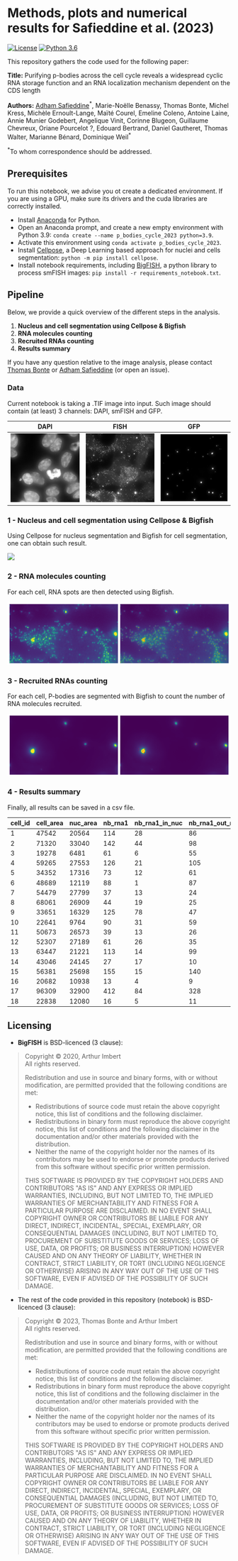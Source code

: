 # Methods, plots and numerical results for Safieddine et al. (2023)

[![License](https://img.shields.io/badge/license-BSD%203--Clause-green)](https://github.com/15bonte/p_bodies_cycle_2023/blob/main/LICENSE)
[![Python 3.6](https://img.shields.io/badge/python-3.9.16-blue.svg)](https://www.python.org/downloads/release/python-3916/)
<!-- [![DOI](https://zenodo.org/badge/DOI/10.5281/zenodo.4322750.svg)](https://doi.org/10.5281/zenodo.4322750) -->

This repository gathers the code used for the following paper:

__Title:__ Purifying p-bodies across the cell cycle reveals a widespread cyclic RNA storage function and an RNA localization mechanism dependent on the CDS length

__Authors:__ [Adham Safieddine](mailto:safieddine.adham@gmail.com)<sup>\*</sup>, Marie-Noëlle Benassy, Thomas Bonte, Michel Kress, Michèle Ernoult-Lange, Maïté Courel, Emeline Coleno, Antoine Laine, Annie Munier Godebert, Angelique Vinit, Corinne Blugeon, Guillaume Chevreux, Oriane Pourcelot ?, Edouard Bertrand, Daniel Gautheret, Thomas Walter, Marianne Bénard, Dominique Weil<sup>\*</sup>

<!-- [Adham Safieddine](mailto:safieddine.adham@gmail.com)<sup>1,2,\*</sup>, Emeline Coleno<sup>1,2</sup>, Soha Salloum<sup>1,2,3,+</sup>, Arthur Imbert<sup>4,5,6,+</sup>, Abdel-Meneem Traboulsi<sup>1,2</sup>, Oh Sung Kwon<sup>7</sup>, Frederic Lionneton<sup>8</sup>, Virginie Georget<sup>8</sup>, Marie-Cécile Robert<sup>1,2</sup>, Thierry Gostan<sup>1</sup>, Charles Lecellier<sup>1,2</sup>, Racha Chouaib<sup>1,2,5</sup>, Xavier Pichon<sup>1,2</sup>, Hervé Le Hir<sup>3</sup> , Kazem Zibara<sup>5</sup>, Florian Müller<sup>9,10</sup>, Thomas Walter<sup>4,5,6</sup>, Marion Peter<sup>1,2</sup>, [Edouard Bertrand](mailto:edouard.bertrand@igmm.cnrs.fr)<sup>1,2,11,\*</sup>

><sup>1</sup>Institut de Génétique Moléculaire de Montpellier, University of Montpellier, CNRS, Montpellier, France
<sup>2</sup>Equipe labélisée Ligue Nationale Contre le Cancer, University of Montpellier, CNRS, Montpellier, France
<sup>3</sup>ER045, PRASE, DSST, Faculty of Sciences-I, Lebanese University, Beirut, Lebanon
<sup>4</sup>MINES ParisTech, PSL-Research University, CBIO-Centre for Computational Biology, 77300 Fontainebleau, France
<sup>5</sup>Institut Curie, 75248 Paris Cedex, France
<sup>6</sup>INSERM, U900, 75248 Paris Cedex, France
<sup>7</sup>Institut de biologie de l'Ecole normale supérieure (IBENS), Ecole normale supérieure, CNRS, INSERM, PSL Research University, 46 rue d'Ulm, 75005, Paris, France
<sup>8</sup>BioCampus Montpellier, CNRS UMS3426, 141, rue de la Cardonille, 34094 Montpellier Cedex 5, France
<sup>9</sup>Unité Imagerie et Modélisation, Institut Pasteur and CNRS UMR 3691, 28 rue du Docteur Roux, 75015 Paris; France
<sup>10</sup>C3BI, USR 3756 IP CNRS – Paris, France
<sup>11</sup>Institut de Génétique Humaine, University of Montpellier, CNRS, Montpellier, France
>
><sup>+</sup>Equal contributions-->

<sup>\*</sup>To whom correspondence should be addressed.

## Prerequisites

To run this notebook, we advise you ot create a dedicated environment. If you are using a GPU, make sure its drivers and the cuda libraries are correctly installed.

- Install [Anaconda](https://www.anaconda.com/products/distribution) for Python.
- Open an Anaconda prompt, and create a new empty environment with Python 3.9: `conda create --name p_bodies_cycle_2023 python=3.9`.
- Activate this environment using `conda activate p_bodies_cycle_2023`.
- Install [Cellpose](http://www.cellpose.org/), a Deep Learning based approach for nuclei and cells segmentation: `python -m pip install cellpose`.
- Install notebook requirements, including [BigFISH](https://github.com/fish-quant/big-fish), a python library to process smFISH images: `pip install -r requirements_notebook.txt`.

## Pipeline

Below, we provide a quick overview of the different steps in the analysis.

1. **Nucleus and cell segmentation using Cellpose & Bigfish** 
2. **RNA molecules counting**
3. **Recruited RNAs counting**
4. **Results summary**

If you have any question relative to the image analysis, please contact [Thomas Bonte](mailto:thomas.bonte@mines-paristech.fr) or [Adham Safieddine](mailto:safieddine.adham@gmail.com) (or open an issue).

### Data

Current notebook is taking a .TIF image into input. Such image should contain (at least) 3 channels: DAPI, smFISH and GFP.

| DAPI | FISH | GFP |
| ------------- | ------------- | ------------- |
| ![](images/DAPI_example.png) | ![](images/smFISH_example.png) |  ![](images/GFP_example.png) |

### 1 - Nucleus and cell segmentation using Cellpose & Bigfish

Using Cellpose for nucleus segmentation and Bigfish for cell segmentation, one can obtain such result.

![](images/segmentation_example.png)

### 2 - RNA molecules counting

For each cell, RNA spots are then detected using Bigfish.

![](images/rna_counting_cell16.png)


### 3 - Recruited RNAs counting

For each cell, P-bodies are segmented with Bigfish to count the number of RNA molecules recruited.

![](images/rna_recruited_cell16.png)

### 4 - Results summary

Finally, all results can be saved in a csv file.

| cell_id|cell_area|nuc_area|nb_rna1|nb_rna1_in_nuc|nb_rna1_out_nuc|nb_rna1_recruited | 
|---|---|---|---|---|---|--- | 
| 1|47542|20564|114|28|86|0 | 
| 2|71320|33040|142|44|98|5 | 
| 3|19278|6481|61|6|55|1 | 
| 4|59265|27553|126|21|105|60 | 
| 5|34352|17316|73|12|61|4 | 
| 6|48689|12119|88|1|87|17 | 
| 7|54479|27799|37|13|24|9 | 
| 8|68061|26909|44|19|25|5 | 
| 9|33651|16329|125|78|47|0 | 
| 10|22641|9764|90|31|59|14 | 
| 11|50673|26573|39|13|26|1 | 
| 12|52307|27189|61|26|35|4 | 
| 13|63447|21221|113|14|99|60 | 
| 14|43046|24145|27|17|10|2 | 
| 15|56381|25698|155|15|140|100 | 
| 16|20682|10938|13|4|9|0 | 
| 17|96309|32900|412|84|328|39 | 
| 18|22838|12080|16|5|11|5 | 

## Licensing

- **BigFISH** is BSD-licenced (3 clause):
>Copyright © 2020, Arthur Imbert  
>All rights reserved.
>
>Redistribution and use in source and binary forms, with or without
>modification, are permitted provided that the following conditions are met:
>    * Redistributions of source code must retain the above copyright
      notice, this list of conditions and the following disclaimer.
>    * Redistributions in binary form must reproduce the above copyright
      notice, this list of conditions and the following disclaimer in the
      documentation and/or other materials provided with the distribution.
>    * Neither the name of the copyright holder nor the names of its
      contributors may be used to endorse or promote products derived from
      this software without specific prior written permission.
>
>THIS SOFTWARE IS PROVIDED BY THE COPYRIGHT HOLDERS AND CONTRIBUTORS "AS IS" AND
ANY EXPRESS OR IMPLIED WARRANTIES, INCLUDING, BUT NOT LIMITED TO, THE IMPLIED
WARRANTIES OF MERCHANTABILITY AND FITNESS FOR A PARTICULAR PURPOSE ARE
DISCLAIMED. IN NO EVENT SHALL COPYRIGHT OWNER OR CONTRIBUTORS BE LIABLE FOR ANY
DIRECT, INDIRECT, INCIDENTAL, SPECIAL, EXEMPLARY, OR CONSEQUENTIAL DAMAGES
(INCLUDING, BUT NOT LIMITED TO, PROCUREMENT OF SUBSTITUTE GOODS OR SERVICES;
LOSS OF USE, DATA, OR PROFITS; OR BUSINESS INTERRUPTION) HOWEVER CAUSED AND
ON ANY THEORY OF LIABILITY, WHETHER IN CONTRACT, STRICT LIABILITY, OR TORT
(INCLUDING NEGLIGENCE OR OTHERWISE) ARISING IN ANY WAY OUT OF THE USE OF THIS
SOFTWARE, EVEN IF ADVISED OF THE POSSIBILITY OF SUCH DAMAGE.

- The rest of the code provided in this repository (notebook) is BSD-licenced (3 clause):
>Copyright © 2023, Thomas Bonte and Arthur Imbert  
>All rights reserved.
>
>Redistribution and use in source and binary forms, with or without
>modification, are permitted provided that the following conditions are met:
>    * Redistributions of source code must retain the above copyright
      notice, this list of conditions and the following disclaimer.
>    * Redistributions in binary form must reproduce the above copyright
      notice, this list of conditions and the following disclaimer in the
      documentation and/or other materials provided with the distribution.
>    * Neither the name of the copyright holder nor the names of its
      contributors may be used to endorse or promote products derived from
      this software without specific prior written permission.
>
>THIS SOFTWARE IS PROVIDED BY THE COPYRIGHT HOLDERS AND CONTRIBUTORS "AS IS" AND
ANY EXPRESS OR IMPLIED WARRANTIES, INCLUDING, BUT NOT LIMITED TO, THE IMPLIED
WARRANTIES OF MERCHANTABILITY AND FITNESS FOR A PARTICULAR PURPOSE ARE
DISCLAIMED. IN NO EVENT SHALL COPYRIGHT OWNER OR CONTRIBUTORS BE LIABLE FOR ANY
DIRECT, INDIRECT, INCIDENTAL, SPECIAL, EXEMPLARY, OR CONSEQUENTIAL DAMAGES
(INCLUDING, BUT NOT LIMITED TO, PROCUREMENT OF SUBSTITUTE GOODS OR SERVICES;
LOSS OF USE, DATA, OR PROFITS; OR BUSINESS INTERRUPTION) HOWEVER CAUSED AND
ON ANY THEORY OF LIABILITY, WHETHER IN CONTRACT, STRICT LIABILITY, OR TORT
(INCLUDING NEGLIGENCE OR OTHERWISE) ARISING IN ANY WAY OUT OF THE USE OF THIS
SOFTWARE, EVEN IF ADVISED OF THE POSSIBILITY OF SUCH DAMAGE.